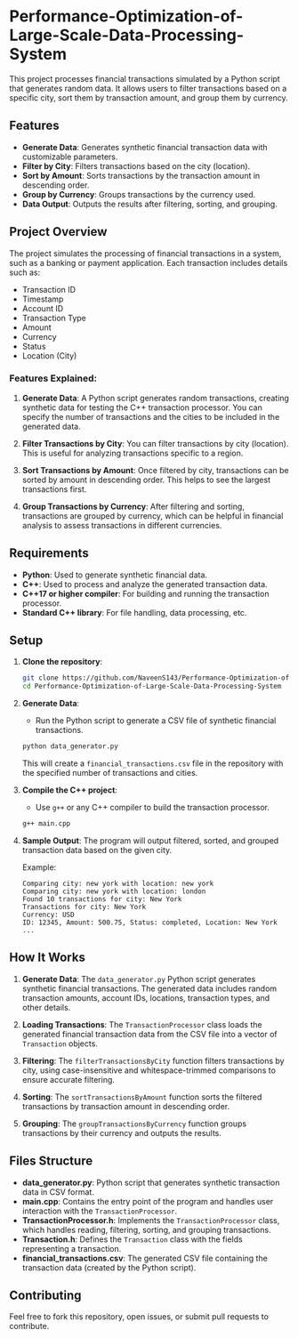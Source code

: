 # Performance-Optimization-of-Large-Scale-Data-Processing-System

This project processes financial transactions simulated by a Python script that generates random data. It allows users to filter transactions based on a specific city, sort them by transaction amount, and group them by currency.

## Features

- **Generate Data**: Generates synthetic financial transaction data with customizable parameters.
- **Filter by City**: Filters transactions based on the city (location).
- **Sort by Amount**: Sorts transactions by the transaction amount in descending order.
- **Group by Currency**: Groups transactions by the currency used.
- **Data Output**: Outputs the results after filtering, sorting, and grouping.

## Project Overview

The project simulates the processing of financial transactions in a system, such as a banking or payment application. Each transaction includes details such as:

- Transaction ID
- Timestamp
- Account ID
- Transaction Type
- Amount
- Currency
- Status
- Location (City)

### Features Explained:

1. **Generate Data**: A Python script generates random transactions, creating synthetic data for testing the C++ transaction processor. You can specify the number of transactions and the cities to be included in the generated data.

2. **Filter Transactions by City**: You can filter transactions by city (location). This is useful for analyzing transactions specific to a region.
   
3. **Sort Transactions by Amount**: Once filtered by city, transactions can be sorted by amount in descending order. This helps to see the largest transactions first.

4. **Group Transactions by Currency**: After filtering and sorting, transactions are grouped by currency, which can be helpful in financial analysis to assess transactions in different currencies.

## Requirements

- **Python**: Used to generate synthetic financial data.
- **C++**: Used to process and analyze the generated transaction data.
- **C++17 or higher compiler**: For building and running the transaction processor.
- **Standard C++ library**: For file handling, data processing, etc.

## Setup

1. **Clone the repository**:
    ```bash
    git clone https://github.com/NaveenS143/Performance-Optimization-of-Large-Scale-Data-Processing-System.git
    cd Performance-Optimization-of-Large-Scale-Data-Processing-System
    ```

2. **Generate Data**:
    - Run the Python script to generate a CSV file of synthetic financial transactions.
    ```bash
    python data_generator.py
    ```

    This will create a `financial_transactions.csv` file in the repository with the specified number of transactions and cities.

3. **Compile the C++ project**:
   - Use `g++` or any C++ compiler to build the transaction processor.
    ```bash
    g++ main.cpp 
    ```

4. **Sample Output**:
    The program will output filtered, sorted, and grouped transaction data based on the given city.

    Example:
    ```
    Comparing city: new york with location: new york
    Comparing city: new york with location: london
    Found 10 transactions for city: New York
    Transactions for city: New York
    Currency: USD
    ID: 12345, Amount: 500.75, Status: completed, Location: New York
    ...
    ```

## How It Works

1. **Generate Data**: The `data_generator.py` Python script generates synthetic financial transactions. The generated data includes random transaction amounts, account IDs, locations, transaction types, and other details.

2. **Loading Transactions**: The `TransactionProcessor` class loads the generated financial transaction data from the CSV file into a vector of `Transaction` objects.

3. **Filtering**: The `filterTransactionsByCity` function filters transactions by city, using case-insensitive and whitespace-trimmed comparisons to ensure accurate filtering.

4. **Sorting**: The `sortTransactionsByAmount` function sorts the filtered transactions by transaction amount in descending order.

5. **Grouping**: The `groupTransactionsByCurrency` function groups transactions by their currency and outputs the results.

## Files Structure

- **data_generator.py**: Python script that generates synthetic transaction data in CSV format.
- **main.cpp**: Contains the entry point of the program and handles user interaction with the `TransactionProcessor`.
- **TransactionProcessor.h**: Implements the `TransactionProcessor` class, which handles reading, filtering, sorting, and grouping transactions.
- **Transaction.h**: Defines the `Transaction` class with the fields representing a transaction.
- **financial_transactions.csv**: The generated CSV file containing the transaction data (created by the Python script).

## Contributing

Feel free to fork this repository, open issues, or submit pull requests to contribute.
